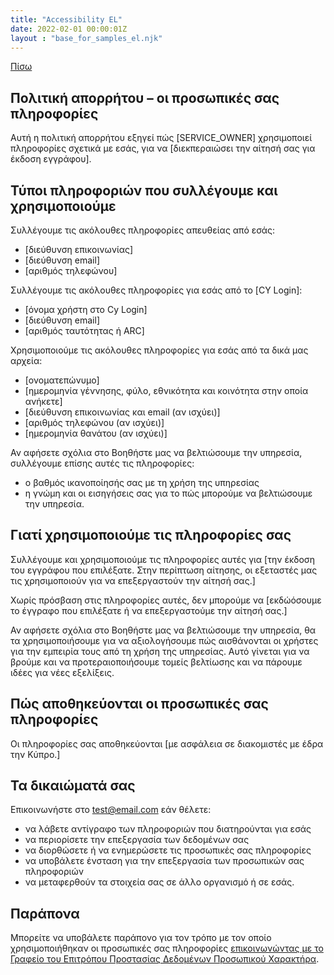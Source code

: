 ```yaml
---
title: "Accessibility EL"
date: 2022-02-01 00:00:01Z
layout : "base_for_samples_el.njk"
---
```

<!--beforeMain-->
<section class="govcy-container">
    <a class="govcy-back-link" href="#">Πίσω</a>
</section>
 <!--main-->
 <main class="govcy-container">
    <div class="govcy-row">
        <article class="govcy-col-8">
            <h1>Πολιτική απορρήτου – οι προσωπικές σας πληροφορίες</h1>
            <p>Αυτή η πολιτική απορρήτου εξηγεί πώς [SERVICE_OWNER] χρησιμοποιεί πληροφορίες σχετικά με εσάς, για να [διεκπεραιώσει την αίτησή σας για έκδοση εγγράφου].</p> 
            <h2>Τύποι πληροφοριών που συλλέγουμε και χρησιμοποιούμε</h2>
            <p>Συλλέγουμε τις ακόλουθες πληροφορίες απευθείας από εσάς:</p> 
            <ul>
                <li>[διεύθυνση επικοινωνίας]</li>
                <li>[διεύθυνση email]</li> 
                <li>[αριθμός τηλεφώνου]</li>
            </ul>
            <p>Συλλέγουμε τις ακόλουθες πληροφορίες για εσάς από το [CY Login]:</p>
            <ul>
                <li>[όνομα χρήστη στο Cy Login]</li>
                <li>[διεύθυνση email]</li> 
                <li>[αριθμός ταυτότητας ή ARC]</li>
            </ul>
            <p>Χρησιμοποιούμε τις ακόλουθες πληροφορίες για εσάς από τα δικά μας αρχεία:</p>
            <ul>
                <li>[ονοματεπώνυμο]</li>
                <li>[ημερομηνία γέννησης, φύλο, εθνικότητα και κοινότητα στην οποία ανήκετε]</li> 
                <li>[διεύθυνση επικοινωνίας και email (αν ισχύει)]</li>
                <li>[αριθμός τηλεφώνου (αν ισχύει)]</li>
                <li>[ημερομηνία θανάτου (αν ισχύει)]</li>
            </ul>
            <p>Αν αφήσετε σχόλια στο Βοηθήστε μας να βελτιώσουμε την υπηρεσία, συλλέγουμε επίσης αυτές τις πληροφορίες:</p>
            <ul>
                <li>ο βαθμός ικανοποίησής σας με τη χρήση της υπηρεσίας</li>
                <li>η γνώμη και οι εισηγήσεις σας για το πώς μπορούμε να βελτιώσουμε την υπηρεσία.</li>
            </ul>
            <h2>Γιατί χρησιμοποιούμε τις πληροφορίες σας</h2>
            <p>Συλλέγουμε και χρησιμοποιούμε τις πληροφορίες αυτές για [την έκδοση του εγγράφου που επιλέξατε. Στην περίπτωση αίτησης, οι εξεταστές μας τις χρησιμοποιούν για να επεξεργαστούν την αίτησή σας.]</p> 
            <p>Χωρίς πρόσβαση στις πληροφορίες αυτές, δεν μπορούμε να [εκδώόσουμε το έγγραφο που επιλέξατε ή να επεξεργαστούμε την αίτησή σας.]</p> 
            <p>Αν αφήσετε σχόλια στο Βοηθήστε μας να βελτιώσουμε την υπηρεσία, θα τα χρησιμοποιήσουμε για να αξιολογήσουμε πώς αισθάνονται οι χρήστες για την εμπειρία τους από τη χρήση της υπηρεσίας. Αυτό γίνεται για να βρούμε και να προτεραιοποιήσουμε τομείς βελτίωσης και να πάρουμε ιδέες για νέες εξελίξεις.</p> 
            <h2>Πώς αποθηκεύονται οι προσωπικές σας πληροφορίες</h2>
            <p>Οι πληροφορίες σας αποθηκεύονται [με ασφάλεια σε διακομιστές με έδρα την Κύπρο.]</p> 
            <h2>Τα δικαιώματά σας</h2>
            <p>Επικοινωνήστε στο <a href="mailto:test@email.com" target="_blank">test@email.com</a> εάν θέλετε:</p> 
            <ul>
                <li>να λάβετε αντίγραφο των πληροφοριών που διατηρούνται για εσάς </li>
                <li>να περιορίσετε την επεξεργασία των δεδομένων σας</li>
                <li>να διορθώσετε ή να ενημερώσετε τις προσωπικές σας πληροφορίες</li>
                <li>να υποβάλετε ένσταση για την επεξεργασία των προσωπικών σας πληροφοριών</li>
                <li>να μεταφερθούν τα στοιχεία σας σε άλλο οργανισμό ή σε εσάς.</li>
            </ul>
            <h2>Παράπονα</h2>
            <p>Μπορείτε να υποβάλετε παράπονο για τον τρόπο με τον οποίο χρησιμοποιήθηκαν οι προσωπικές σας πληροφορίες <a href="https://www.dataprotection.gov.cy/dataprotection/dataprotection.nsf/page1i_gr/page1i_gr?opendocument" target="_blank">επικοινωνώντας με το Γραφείο του Επιτρόπου Προστασίας Δεδομένων Προσωπικού Χαρακτήρα</a>. </p> 
        </article>
    </div>
</main>